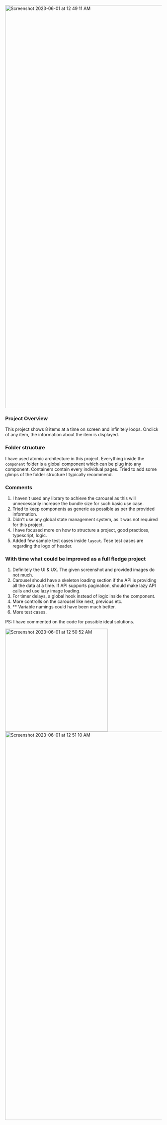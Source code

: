 
<img width="1292" alt="Screenshot 2023-06-01 at 12 49 11 AM" src="https://github.com/Sandip2110/andersen/assets/8651386/5b51d7d4-672d-42a9-ab1a-b2b68ca7e0b8">

### Project Overview

This project shows 8 items at a time on screen and infinitely loops. Onclick of any item, the information about the item is displayed. 

### Folder structure

I have used atomic architecture in this project. Everything inside the `component` folder is a global component which can be plug into any component. Containers contain every individual pages. Tried to add some glimps of the folder structure I typically recommend. 

### Comments
1. I haven't used any library to achieve the carousel as this will unnecessarily increase the bundle size for such basic use case. 
2. Tried to keep components as generic as possible as per the provided information. 
3. Didn't use any global state management system, as it was not required for this project. 
4. I have focused more on how to structure a project, good practices, typescript, logic. 
5. Added few sample test cases inside `layout`. Tese test cases are regarding the logo of header. 

### With time what could be improved as a full fledge project 
1. Definitely the UI & UX. The given screenshot and provided images do not much.
2. Carousel should have a skeleton loading section if the API is providing all the data at a time. If API supports pagination, should make lazy API calls and use lazy image loading.
3. For timer delays, a global hook instead of logic inside the component. 
4. More controlls on the carousel like next, previous etc. 
5. ** Variable namings could have been much better.
6. More test cases. 

PS: I have commented on the code for possible ideal solutions. 

<img width="330" alt="Screenshot 2023-06-01 at 12 50 52 AM" src="https://github.com/Sandip2110/andersen/assets/8651386/edae17d1-ae42-4eea-ad83-ac7c7e04ddcc">
<img width="1245" alt="Screenshot 2023-06-01 at 12 51 10 AM" src="https://github.com/Sandip2110/andersen/assets/8651386/b856eb8c-bba3-4f0e-92af-db79983300db">
